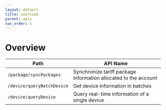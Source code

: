 ```yaml
---
layout: default
title: overview
parent: apis
nav_order: 1
---
```


# Overview


| Path | API Name |
|------|----------|
| `/package/syncPackages` |  Synchronize tariff package information allocated to the account |
| `/device/queryBatchDevice` | Get device information in batches |
| `/device/queryDevice` | Query real-time information of a single device|
